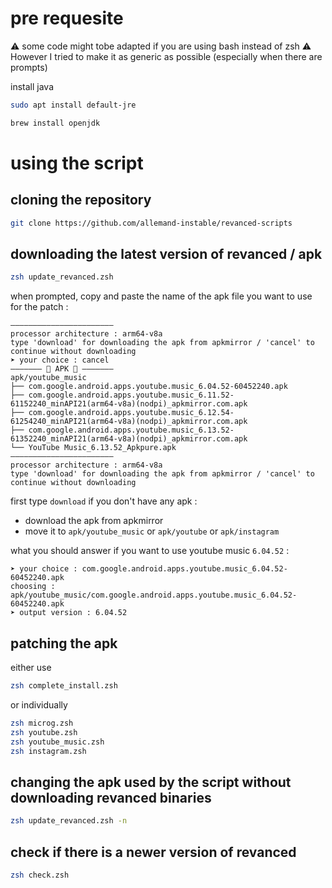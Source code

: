 # pre requesite

⚠️ some code might tobe adapted if you are using bash instead of zsh ⚠️
However I tried to make it as generic as possible (especially when there are prompts)

install java

```bash
sudo apt install default-jre
```

```bash
brew install openjdk
```

# using the script

## cloning the repository

```bash
git clone https://github.com/allemand-instable/revanced-scripts
```

## downloading the latest version of revanced / apk

```bash
zsh update_revanced.zsh
```

when prompted, copy and paste the name of the apk file you want to use for the patch :

```
———————————————————————
processor architecture : arm64-v8a
type 'download' for downloading the apk from apkmirror / 'cancel' to continue without downloading
➤ your choice : cancel
——————— 📂 APK 📂 ———————
apk/youtube_music
├── com.google.android.apps.youtube.music_6.04.52-60452240.apk
├── com.google.android.apps.youtube.music_6.11.52-61152240_minAPI21(arm64-v8a)(nodpi)_apkmirror.com.apk
├── com.google.android.apps.youtube.music_6.12.54-61254240_minAPI21(arm64-v8a)(nodpi)_apkmirror.com.apk
├── com.google.android.apps.youtube.music_6.13.52-61352240_minAPI21(arm64-v8a)(nodpi)_apkmirror.com.apk
└── YouTube Music_6.13.52_Apkpure.apk
———————————————————————
processor architecture : arm64-v8a
type 'download' for downloading the apk from apkmirror / 'cancel' to continue without downloading
```

first type `download` if you don't have any apk :

-   download the apk from apkmirror
-   move it to `apk/youtube_music` or `apk/youtube` or `apk/instagram`

what you should answer if you want to use youtube music `6.04.52` :

```
➤ your choice : com.google.android.apps.youtube.music_6.04.52-60452240.apk
choosing : apk/youtube_music/com.google.android.apps.youtube.music_6.04.52-60452240.apk
➤ output version : 6.04.52
```

## patching the apk

either use

```bash
zsh complete_install.zsh
```

or individually

```bash
zsh microg.zsh
zsh youtube.zsh
zsh youtube_music.zsh
zsh instagram.zsh
```

## changing the apk used by the script without downloading revanced binaries

```bash
zsh update_revanced.zsh -n
```

## check if there is a newer version of revanced

```bash
zsh check.zsh
```
